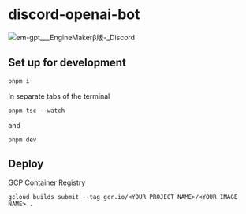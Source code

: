 # discord-openai-bot


![_em-gpt___EngineMakerβ版_-_Discord](https://user-images.githubusercontent.com/19232182/225725368-e637e485-119e-44ae-8c79-3cd399463cdf.png)

## Set up for development
```sh
pnpm i
```

In separate tabs of the terminal
```
pnpm tsc --watch
```
and
```
pnpm dev
```


## Deploy
GCP Container Registry
```
gcloud builds submit --tag gcr.io/<YOUR PROJECT NAME>/<YOUR IMAGE NAME> .
```